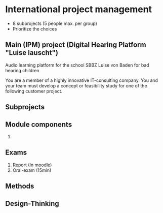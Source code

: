 # International project management

- 8 subprojects (5 people max. per group)
- Prioritize the choices

## Main (IPM) project (Digital Hearing Platform "Luise lauscht")

Audio learning platform for the school SBBZ Luise von Baden for bad hearing children

You are a member of a highly innovative IT-consulting company. You and your team must develop a concept or feasibility study for one of the following customer project.

## Subprojects



## Module components

1. 

## Exams

1. Report (In moodle)
2. Oral-exam (15min)

## Methods

## Design-Thinking